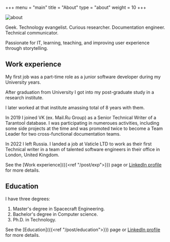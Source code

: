 +++
menu = "main"
title = "About"
type = "about"
weight = 10
+++

![about](../images/about_me_light.jpg)

Geek. Technology evangelist. Curious researcher. Documentation engineer. Technical communicator.

Passionate for IT, learning, teaching, and improving user experience through storytelling.

## Work experience

My first job was a part-time role as a junior software developer during my University years.

After graduation from University I got into my post-graduate study in a research institute.

I later worked at that institute amassing total of 8 years with them.

In 2019 I joined VK (ex. Mail.Ru Group) as a Senior Technical Writer of a Tarantool database.
I was participating in numeroues activities, including some side projects at the time and was promoted twice to become a Team Leader for two cross-functional documentation teams.

In 2022 I left Russia. I landed a job at Vaticle LTD to work as their first Technical writer in a team of talented software engineers in their office in London, United Kingdom.

See the [Work experience]({{<ref "/post/exp">}}) page or [LinkedIn profile](https://www.linkedin.com/in/vaizmalkov/) for more details.

## Education

I have three degrees:

1. Master's degree in Spacecraft Engineering.
2. Bachelor's degree in Computer science.
3. Ph.D. in Technology.

See the [Education]({{<ref "/post/education">}}) page or [LinkedIn profile](https://www.linkedin.com/in/vaizmalkov/) for more details.
